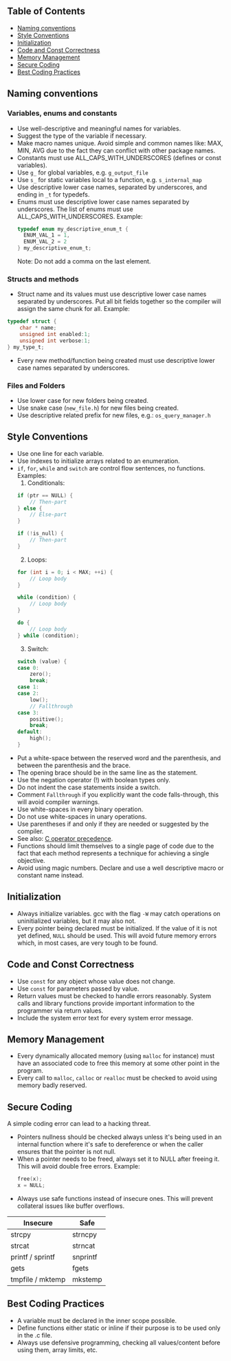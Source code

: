 ## Table of Contents  

- [Naming conventions](#naming-conventions)
- [Style Conventions](#style-conventions)
- [Initialization](#initialization)
- [Code and Const Correctness](#code-and-const-correctness)
- [Memory Management](#memory-management)
- [Secure Coding](#secure-coding)
- [Best Coding Practices](#best-coding-practices)

## Naming conventions

### Variables, enums and constants
* Use well-descriptive and meaningful names for variables.
* Suggest the type of the variable if necessary.
* Make macro names unique. Avoid simple and common names like: MAX, MIN, AVG due to the fact they can conflict with other package names.
* Constants must use ALL_CAPS_WITH_UNDERSCORES (defines or const variables).
* Use `g_` for global variables, e.g. `g_output_file`
* Use `s_` for static variables local to a function, e.g. `s_internal_map`
* Use descriptive lower case names, separated by underscores, and ending in `_t` for typedefs.
* Enums must use descriptive lower case names separated by underscores. The list of enums must use ALL_CAPS_WITH_UNDERSCORES.
  Example:
    ```c
    typedef enum my_descriptive_enum_t { 
      ENUM_VAL_1 = 1,
      ENUM_VAL_2 = 2
    } my_descriptive_enum_t;
    ```
  Note: Do not add a comma on the last element.

### Structs and methods
* Struct name and its values must use descriptive lower case names separated by underscores. Put all bit fields together so the compiler will assign the same chunk for all. Example:
```c
typedef struct {
    char * name;
    unsigned int enabled:1;
    unsigned int verbose:1;
} my_type_t;
```
* Every new method/function being created must use descriptive lower case names separated by underscores.

### Files and Folders
* Use lower case for new folders being created.
* Use snake case (`new_file.h`) for new files being created.
* Use descriptive related prefix for new files, e.g.: `os_query_manager.h`

## Style Conventions
* Use one line for each variable.
* Use indexes to initialize arrays related to an enumeration.
* `if`, `for`, `while` and `switch` are control flow sentences, no functions. Examples:
  1. Conditionals:
    ```c
    if (ptr == NULL) {
        // Then-part
    } else {
        // Else-part
    }
    
    if (!is_null) {
        // Then-part
    }
    ```
  2. Loops:
    ```c
    for (int i = 0; i < MAX; ++i) {
        // Loop body
    }
    
    while (condition) {
        // Loop body
    }
   
    do {
        // Loop body
    } while (condition);
    ```
  3. Switch:
    ```c
    switch (value) {
    case 0:
        zero();
        break;
    case 1:
    case 2:
        low();
        // Fallthrough
    case 3:
        positive();
        break;
    default:
        high();
    }
    ```
* Put a white-space between the reserved word and the parenthesis, and between the parenthesis and the brace.
* The opening brace should be in the same line as the statement.
* Use the negation operator (!) with boolean types only.
* Do not indent the case statements inside a switch.
* Comment `Fallthrough` if you explicitly want the code falls-through, this will avoid compiler warnings.
* Use white-spaces in every binary operation.
* Do not use white-spaces in unary operations.
* Use parentheses if and only if they are needed or suggested by the compiler.
* See also: [C operator precedence](https://en.cppreference.com/w/c/language/operator_precedence).
* Functions should limit themselves to a single page of code due to the fact that each method represents a technique for achieving a single objective.
* Avoid using magic numbers. Declare and use a well descriptive macro or constant name instead.

## Initialization
* Always initialize variables. gcc with the flag `-W` may catch operations on uninitialized variables, but it may also not.
* Every pointer being declared must be initialized. If the value of it is not yet defined, `NULL` should be used. This will avoid future memory errors which, in most cases, are very tough to be found.

## Code and Const Correctness
* Use `const` for any object whose value does not change.
* Use `const` for parameters passed by value.
* Return values must be checked to handle errors reasonably. System calls and library functions provide important information to the programmer via return values.
* Include the system error text for every system error message.

## Memory Management
* Every dynamically allocated memory (using `malloc` for instance) must have an associated code to free this memory at some other point in the program.
* Every call to `malloc`, `calloc` or `realloc` must be checked to avoid using memory badly reserved.

## Secure Coding
A simple coding error can lead to a hacking threat.
* Pointers nullness should be checked always unless it's being used in an internal function where it's safe to dereference or when the caller ensures that the pointer is not null.
* When a pointer needs to be freed, always set it to NULL after freeing it. This will avoid double free errors.
Example:
    ```c       
    free(x);
    x = NULL;
    ```
* Always use safe functions instead of insecure ones. This will prevent collateral issues like buffer overflows.

| **Insecure**     | **Safe**      |
| -------------    | ------------- |
| strcpy           | strncpy       |
| strcat           | strncat       |
| printf / sprintf | snprintf      |
| gets             | fgets         |
| tmpfile / mktemp | mkstemp       |

## Best Coding Practices
* A variable must be declared in the inner scope possible.
* Define functions either static or inline if their purpose is to be used only in the .c file.
* Always use defensive programming, checking all values/content before using them, array limits, etc.

